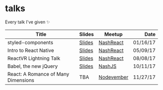 # talks
Every talk I've given ✨

| Title      | Slides     | Meetup    | Date   |
| ---------- | ---------- | --------- | -----: |
| styled-components | [Slides](./styled-components) | [NashReact](https://www.meetup.com/NashReact-Meetup/events/236608322/) | 01/16/17 |
| Intro to React Native | [Slides](./reactnative) | [NashReact](https://www.meetup.com/NashReact-Meetup/events/237819037/) | 05/09/17 |
| ReactVR Lightning Talk | [Slides](./reactvr-lightning-talk) | [NashReact](https://www.meetup.com/NashReact-Meetup/events/237819057) | 08/08/17 |
| Babel, the new jQuery | [Slides](./babel-compiler-talk) | [NashJS](https://www.meetup.com/nashjs/events/kfhvnnywnbpb) | 10/11/17 |
| React: A Romance of Many Dimensions | TBA | [Nodevember](http://nodevember.org/) | 11/27/17 |